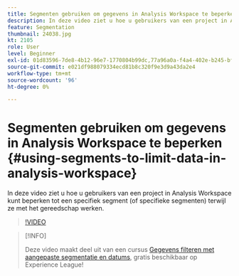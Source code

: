 ```yaml
---
title: Segmenten gebruiken om gegevens in Analysis Workspace te beperken
description: In deze video ziet u hoe u gebruikers van een project in Analysis Workspace kunt beperken tot een specifiek segment (of specifieke segmenten) terwijl ze met het gereedschap werken.
feature: Segmentation
thumbnail: 24038.jpg
kt: 2105
role: User
level: Beginner
exl-id: 01d83596-7de8-4b12-96e7-1770804b99dc,77a96a0a-f4a4-402e-b245-bfb83622a7e7
source-git-commit: e021df988079334ecd81b8c320f9e3d9a43da2e4
workflow-type: tm+mt
source-wordcount: '96'
ht-degree: 0%

---
```


# Segmenten gebruiken om gegevens in Analysis Workspace te beperken {#using-segments-to-limit-data-in-analysis-workspace}

In deze video ziet u hoe u gebruikers van een project in Analysis Workspace kunt beperken tot een specifiek segment (of specifieke segmenten) terwijl ze met het gereedschap werken.

>[!VIDEO](https://video.tv.adobe.com/v/24038/?quality=12)

>[!INFO]
>
> Deze video maakt deel uit van een cursus [Gegevens filteren met aangepaste segmentatie en datums](https://experienceleague.adobe.com/?recommended=Analytics-U-1-2021.1.filterdata), gratis beschikbaar op Experience League!

